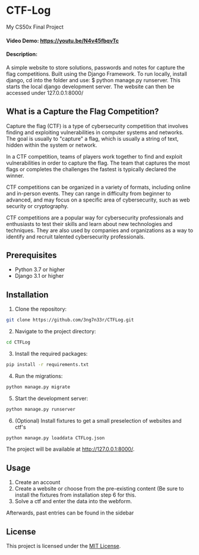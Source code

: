 # CTF-Log
My CS50x Final Project
#### Video Demo:  https://youtu.be/N4v45fbqvTc
#### Description:
A simple website to store solutions, passwords and notes for capture the flag competitions.
Built using the Django Framework. To run locally, install django, cd into the folder and use: $ python manage.py runserver. This starts the local django development server. The website can then be accessed under 127.0.0.1:8000/

## What is a Capture the Flag Competition?

Capture the flag (CTF) is a type of cybersecurity competition that involves finding and exploiting vulnerabilities in computer systems and networks. The goal is usually to "capture" a flag, which is usually a string of text, hidden within the system or network.

In a CTF competition, teams of players work together to find and exploit vulnerabilities in order to capture the flag. The team that captures the most flags or completes the challenges the fastest is typically declared the winner.

CTF competitions can be organized in a variety of formats, including online and in-person events. They can range in difficulty from beginner to advanced, and may focus on a specific area of cybersecurity, such as web security or cryptography.

CTF competitions are a popular way for cybersecurity professionals and enthusiasts to test their skills and learn about new technologies and techniques. They are also used by companies and organizations as a way to identify and recruit talented cybersecurity professionals.

## Prerequisites

- Python 3.7 or higher
- Django 3.1 or higher

## Installation

1. Clone the repository:
```bash
git clone https://github.com/3ng7n33r/CTFLog.git
```
2. Navigate to the project directory:
```bash
cd CTFLog
```
3. Install the required packages:
```bash
pip install -r requirements.txt
```
4. Run the migrations:
```bash
python manage.py migrate
```
5. Start the development server:
```bash
python manage.py runserver
```
6. (Optional) Install fixtures to get a small preselection of websites and ctf's
```bash
python manage.py loaddata CTFLog.json
```

The project will be available at http://127.0.0.1:8000/.

## Usage

1. Create an account
2. Create a website or choose from the pre-existing content (Be sure to install the fixtures from installation step 6 for this.
3. Solve a ctf and enter the data into the webform.

Afterwards, past entries can be found in the sidebar

## License

This project is licensed under the [MIT License](LICENSE).


